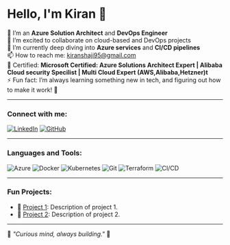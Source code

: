 # Hello, I'm Kiran 🙏

🔧 I’m an **Azure Solution Architect** and **DevOps Engineer**  
👯 I’m excited to collaborate on cloud-based and DevOps projects  
🌱 I’m currently deep diving into **Azure services** and **CI/CD pipelines**  
📫 How to reach me: [kiranshaji95@gmail.com](mailto:kiranshaji95@gmail.com)  
🏅 Certified: **Microsoft Certified: Azure Solutions Architect Expert | Alibaba Cloud security Specilist | Multi Cloud Expert (AWS,Alibaba,Hetzner)t**  
⚡ Fun fact: I’m always learning something new in tech, and figuring out how to make it work! 🧐

---

### Connect with me:
[![LinkedIn](https://img.shields.io/badge/-LinkedIn-blue?style=flat&logo=linkedin)](https://linkedin.com/in/yourprofile)
[![GitHub](https://img.shields.io/badge/-GitHub-black?style=flat&logo=github)](https://github.com/yourprofile)

---

### Languages and Tools:
![Azure](https://img.shields.io/badge/-Azure-blue?style=flat&logo=microsoft-azure)
![Docker](https://img.shields.io/badge/-Docker-blue?style=flat&logo=docker)
![Kubernetes](https://img.shields.io/badge/-Kubernetes-blue?style=flat&logo=kubernetes)
![Git](https://img.shields.io/badge/-Git-black?style=flat&logo=git)
![Terraform](https://img.shields.io/badge/-Terraform-blue?style=flat&logo=terraform)
![CI/CD](https://img.shields.io/badge/-CI%2FCD-yellow?style=flat&logo=github-actions)

---

### Fun Projects:
- 🔨 [Project 1](https://github.com/project1): Description of project 1.
- 🔨 [Project 2](https://github.com/project2): Description of project 2.

---

🌟 _"Curious mind, always building."_ 🌟
